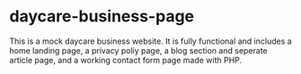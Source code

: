 # daycare-business-page
This is a mock daycare business website. 
It is fully functional and includes a home landing page, a privacy poliy page, a blog section and seperate article page, and a working contact form page made with PHP.